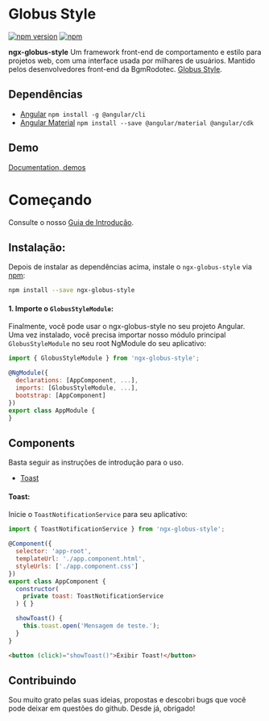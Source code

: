 # Globus Style

[![npm version](https://badge.fury.io/js/ngx-globus-style.svg)](https://www.npmjs.com/package/ngx-globus-style)
[![npm](https://img.shields.io/npm/dt/ngx-globus-style.svg?caching=true)](https://www.npmjs.com/package/ngx-globus-style)

**ngx-globus-style** Um framework front-end de comportamento e estilo para projetos web, com uma interface usada por milhares de usuários. Mantido pelos desenvolvedores front-end da BgmRodotec. [Globus Style](https://github.com/leandro-mancini/globus-style).

## Dependências

* [Angular](https://angular.io) `npm install -g @angular/cli`
* [Angular Material](https://material.angular.io) `npm install --save @angular/material @angular/cdk`

## Demo
[Documentation, demos](http://opensource.globus7.com.br)

# Começando

Consulte o nosso [Guia de Introdução](http://opensource.globus7.com.br).

## Instalação:

Depois de instalar as dependências acima, instale o `ngx-globus-style` via [npm](https://www.npmjs.com/):

```bash
npm install --save ngx-globus-style
```

#### 1. Importe o `GlobusStyleModule`:

Finalmente, você pode usar o ngx-globus-style no seu projeto Angular. Uma vez instalado, você precisa importar nosso módulo principal `GlobusStyleModule` no seu root NgModule do seu aplicativo:

```js
import { GlobusStyleModule } from 'ngx-globus-style';

@NgModule({
  declarations: [AppComponent, ...],
  imports: [GlobusStyleModule, ...],  
  bootstrap: [AppComponent]
})
export class AppModule {
}
```

## Components

Basta seguir as instruções de introdução para o uso.

* [Toast](#toast)

#### Toast:

Inicie o `ToastNotificationService` para seu aplicativo:

```js
import { ToastNotificationService } from 'ngx-globus-style';

@Component({
  selector: 'app-root',
  templateUrl: './app.component.html',
  styleUrls: ['./app.component.css']
})
export class AppComponent {
  constructor(
    private toast: ToastNotificationService
  ) { }

  showToast() {
    this.toast.open('Mensagem de teste.');
  }
}
```

```html
<button (click)="showToast()">Exibir Toast!</button>
```

## Contribuindo

Sou muito grato pelas suas ideias, propostas e descobri bugs que você pode deixar em questões do github. Desde já, obrigado!
